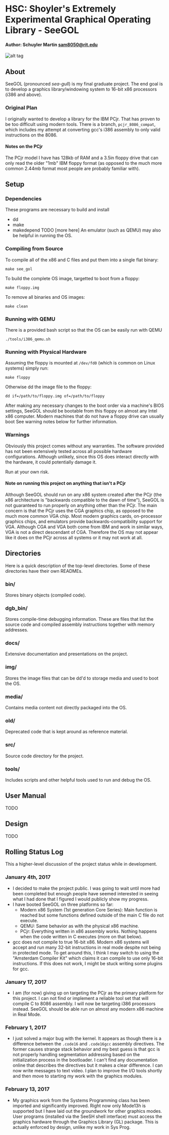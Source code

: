 # HSC: Shoyler's Extremely Experimental Graphical Operating Library - SeeGOL
#### Author:  Schuyler Martin <sam8050@rit.edu>

![alt tag](/media/hsc.png)


## About
SeeGOL (pronounced _sea-gull_) is my final graduate project. The end goal is to
develop a graphics library/windowing system to 16-bit x86 processors (i386 and
above).

### Original Plan
I originally wanted to develop a library for the IBM PCjr. That has proven to
be too difficult using modern tools. There is a branch, `pcjr_8086_compat`,
which includes my attempt at converting gcc's i386 assembly to only valid
instructions on the 8086.

#### Notes on the PCjr
The PCjr model I have has 128kb of RAM and a 3.5in floppy drive that can only
read the older "1mb" IBM floppy format (as opposed to the much more common
2.44mb format most people are probably familiar with).


## Setup

### Dependencies
These programs are necessary to build and install 
- dd
- make
- makedepend
TODO [more here]
An emulator (such as QEMU) may also be helpful in running the OS.

### Compiling from Source
To compile all of the x86 and C files and put them into a single flat binary:
```shell
make see_gol
```
To build the complete OS image, targetted to boot from a floppy:
```shell
make floppy.img
```
To remove all binaries and OS images:
```shell
make clean
```

### Running with QEMU
There is a provided bash script so that the OS can be easily run with QEMU
```shell
./tools/i386_qemu.sh
```

### Running with Physical Hardware
Assuming the floppy is mounted at `/dev/fd0` (which is common on Linux systems)
simply run:
```shell
make floppy
```
Otherwise dd the image file to the floppy:
```shell
dd if=/path/to/floppy.img of=/path/to/floppy 
```
After making any necessary changes to the boot order via a machine's BIOS
settings, SeeGOL should be bootable from this floppy on almost any Intel x86
computer. Modern machines that do not have a floppy drive can usually boot
See warning notes below for further information.

### Warnings
Obviously this project comes without any warranties. The software provided has
not been extensively tested across all possible hardware configurations.
Although unlikely, since this OS does interact directly with the hardware, it
could potentially damage it.

Run at your own risk.

#### Note on running this project on anything that isn't a PCjr
Although SeeGOL should run on any x86 system created after the PCjr (the x86
architecture is "backwards compatible to the dawn of time"), SeeGOL is not
guaranteed to run properly on anything other than the PCjr. The main concern is
that the PCjr uses the CGA graphics chip, as opposed to the much more common
VGA chip. Most modern graphics cards, on-processor graphics chips, and
emulators provide backwards-compatibility support for VGA. Although CGA and VGA
both come from IBM and work in similar ways, VGA is not a direct descendant of
CGA. Therefore the OS may not appear like it does on the PCjr across all
systems or it may not work at all.


## Directories
Here is a quick description of the top-level directories. Some of these
directories have their own READMEs.

### bin/
Stores binary objects (compiled code).

### dgb_bin/
Stores compile-time debugging information. These are files that list the source
code and compiled assembly instructions together with memory addresses.

### docs/
Extensive documentation and presentations on the project.

### img/
Stores the image files that can be dd'd to storage media and used to boot the
OS.

### media/
Contains media content not directly packaged into the OS.

### old/
Deprecated code that is kept around as reference material.

### src/
Source code directory for the project.

### tools/
Includes scripts and other helpful tools used to run and debug the OS.


## User Manual
TODO


## Design
TODO


## Rolling Status Log
This a higher-level discussion of the project status while in development.

### January 4th, 2017
- I decided to make the project public. I was going to wait until more had been
  completed but enough people have seemed interested in seeing what I had done
  that I figured I would publicly show my progress.
- I have booted SeeGOL on three platforms so far:
  - Modern x86 System (1st generation Core Series): Main function is reached
    but some functions defined outside of the main C file do not execute.
  - QEMU: Same behavior as with the physical x86 machine.
  - PCjr: Everything written in x86 assembly works. Nothing happens when the
    code written in C executes (more on that below).
- gcc does not compile to true 16-bit x86. Modern x86 systems will accept and
  run many 32-bit instructions in real mode despite not being in protected
  mode. To get around this, I think I may switch to using the "Amsterdam
  Compiler Kit" which claims it can compile to use only 16-bit instructions. If
  this does not work, I might be stuck writing some plugins for gcc.

### January 17, 2017
- I am (for now) giving up on targeting the PCjr as the primary platform for
  this project. I can not find or implement a reliable tool set that will
  compile C to 8086 assembly. I will now be targeting i386 processors instead.
  SeeGOL should be able run on almost any modern x86 machine in Real Mode.

### February 1, 2017
- I just solved a major bug with the kernel. It appears as though there is a
  difference between the `.code16` and `.code16gcc` assembly directives. The
  former causes strange stack behavior and my best guess is that gcc is not
  properly handling segmentation addressing based on the initialization
  process in the bootloader. I can't find any documentation online that
  describes the directives but it makes a clear difference. I can now write
  messages to text video. I plan to improve the I/O tools shortly and then
  move to starting my work with the graphics modules.

### February 13, 2017
- My graphics work from the Systems Programming class has been imported and
  significantly improved. Right now only Mode13h is supported but I have laid
  out the groundwork for other graphics modes. User programs (installed via the
  SeeSH shell interface) must access the graphics hardware through the Graphics
  Library (GL) package. This is actually enforced by design, unlike my work in
  Sys Prog.
